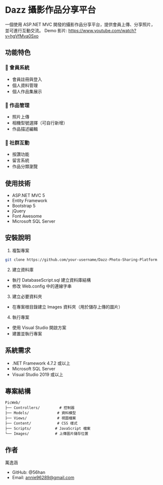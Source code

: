 ﻿# Dazz 攝影作品分享平台

一個使用 ASP.NET MVC 開發的攝影作品分享平台，提供會員上傳、分享照片，並可進行互動交流。
Demo 影片: https://www.youtube.com/watch?v=hgVfMva0Sxo

## 功能特色

### 🔐 會員系統
- 會員註冊與登入
- 個人資料管理
- 個人作品集展示

### 📸 作品管理
- 照片上傳
- 相機型號選擇（可自行新增）
- 作品描述編輯

### 🤝 社群互動
- 按讚功能
- 留言系統
- 作品分類瀏覽

## 使用技術

- ASP.NET MVC 5
- Entity Framework
- Bootstrap 5
- jQuery
- Font Awesome
- Microsoft SQL Server

## 安裝說明

1. 複製專案
```bash
git clone https://github.com/your-username/Dazz-Photo-Sharing-Platform.git
```

2. 建立資料庫
- 執行 DatabaseScript.sql 建立資料庫結構
- 修改 Web.config 中的連線字串

3. 建立必要資料夾
- 在專案根目錄建立 Images 資料夾（用於儲存上傳的圖片）

4. 執行專案
- 使用 Visual Studio 開啟方案
- 建置並執行專案

## 系統需求
- .NET Framework 4.7.2 或以上
- Microsoft SQL Server
- Visual Studio 2019 或以上

## 專案結構
```
PicWeb/
├── Controllers/         # 控制器
├── Models/             # 資料模型
├── Views/              # 視圖檔案
├── Content/            # CSS 樣式
├── Scripts/           # JavaScript 檔案
└── Images/            # 上傳圖片儲存位置
```

## 作者
萬逸涵

- GitHub: @56han
- Email: annie96289@gmail.com